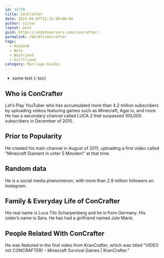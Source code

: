 ```yaml
---
id: 12770
title: ConCrafter
date: 2021-04-07T12:15:08+00:00
author: victor
layout: post
guid: https://ukdataservers.com/concrafter/
permalink: /04/07/concrafter
tags:
  - Husband
  - Wife
  - Boyfriend
  - Girlfriend
category: Marriage Guides
---
```


* some text
{: toc}


## Who is ConCrafter



Let&#8217;s Play YouTuber who has accumulated more than 4.2 million subscribers by uploading videos featuring games such as Minecraft, Agar.io, and more. He has a secondary channel called LUCA 2 that surpassed 100,000 subscribers in December of 2015.

                
                
                
## Prior to Popularity



He created his main channel in August of 2011, uploading a first video called &#8220;Minecraft Diamant in unter 5 Minuten!&#8221; at that time.

                
                
                
## Random data



He is a social media phenomenon, with more than 2.9 million followers on Instagram.

                
                
                
## Family & Everyday Life of ConCrafter



His real name is Luca Tilo Scharpenberg and he is from Germany. His sister&#8217;s name is Sara. He has had a girlfriend named Jule Marie.

                
                
                
## People Related With ConCrafter



He was featured in the first video from KranCrafter, which was titled &#8220;VIDEO mit CONCRAFTER! &#8211; Minecraft Survival Games | KranCrafter.&#8221;

                
              
            
          
          
          